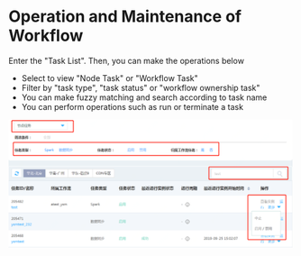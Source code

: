 # Operation and Maintenance of Workflow

Enter the "Task List". Then, you can make the operations below
- Select to view "Node Task" or "Workflow Task"
- Filter by "task type", "task status" or "workflow ownership task"
- You can make fuzzy matching and search according to task name
- You can perform operations such as run or terminate a task

![工作流运维](../../../../../image/Data-Factory/work-flow-op-1.png)



